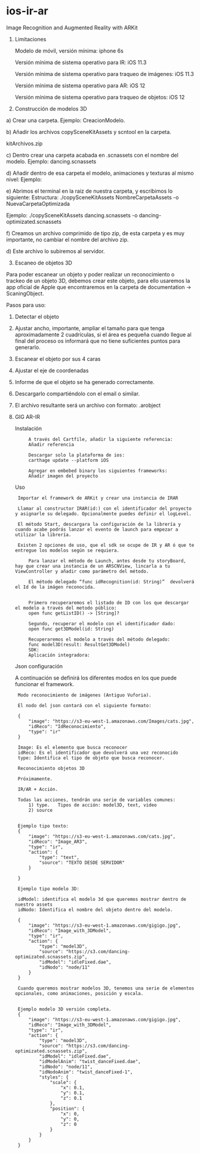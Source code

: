 # ios-ir-ar
Image Recognition and Augmented Reality with ARKit

1. Limitaciones

    Modelo de móvil, versión mínima: iphone 6s

    Versión mínima de sistema operativo para IR: iOS 11.3

    Versión mínima de sistema operativo para traqueo de imágenes: iOS 11.3

    Versión mínima de sistema operativo para AR: iOS 12

    Versión mínima de sistema operativo para traqueo de objetos: iOS 12 


2. Construcción de modelos 3D

a) Crear una carpeta.  Ejemplo: CreacionModelo.

b) Añadir los archivos copySceneKitAssets y scntool en la carpeta.

kitArchivos.zip

c) Dentro crear una carpeta acabada en .scnassets con el nombre del modelo. Ejemplo: dancing.scnassets

d) Añadir dentro de esa carpeta el modelo, animaciones y texturas al mismo nivel:
         Ejemplo:


e) Abrimos el terminal en la raiz de nuestra carpeta, y escribimos lo siguiente:
Estructura:
./copySceneKitAssets NombreCarpetaAssets -o NuevaCarpetaOptimizada
 
Ejemplo:
./copySceneKitAssets dancing.scnassets -o dancing-optimizated.scnassets


f) Creamos un archivo comprimido de tipo zip, de esta carpeta y es muy importante, no cambiar el nombre del archivo zip.

d) Este archivo lo subiremos al servidor.


3. Escaneo de objetos 3D

Para poder escanear un objeto y poder realizar un reconocimiento o trackeo de un objeto 3D, debemos crear este objeto, para ello usaremos la app oficial de Apple que encontraremos en la carpeta de documentation -> ScaningObject.

Pasos para uso:

1. Detectar el objeto
2. Ajustar ancho, importante, ampliar el tamaño para que tenga aproximadamente 2 cuadrículas, si el área es pequeña cuando llegue al final del proceso os informará que no tiene suficientes puntos para generarlo.
3. Escanear el objeto por sus 4 caras
4. Ajustar el eje de coordenadas
5. Informe de que el objeto se ha generado correctamente.	
6.  Descargarlo compartiéndolo con el email o similar.	
7. El archivo resultante será un archivo con formato:  .arobject



4. GIG AR-IR

    Instalación

            A través del Cartfile, añadir la siguiente referencia:
            Añadir referencia

            Descargar solo la plataforma de ios:
            carthage update --platform iOS

            Agregar en embebed binary los siguientes frameworks:
            Añadir imagen del proyecto

    Uso

        Importar el framework de ARKit y crear una instancia de IRAR

        Llamar al constructor IRAR(id:) con el identificador del proyecto y asignarle su delegado. Opcionalmente puedes definir el logLevel.

        El método Start, descargara la configuración de la librería y cuando acabe podrás lanzar el evento de launch para empezar a utilizar la librería.

        Existen 2 opciones de uso, que el sdk se ocupe de IR y AR ó que te entregue los modelos según se requiera.

            Para lanzar el método de Launch, antes desde tu storyBoard, hay que crear una instancia de un ARSCNView, lincarla a tu ViewController y añadir como parámetro del método.

            El método delegado “func idRecognition(id: String)”  devolverá el Id de la imágen reconocida.


            Primero recuperaremos el listado de ID con los que descargar el modelo a través del metodo público:
            open func getListID() -> [String]?

            Segundo, recuperar el modelo con el identificador dado:
            open func get3DModel(id: String)

            Recuperaremos el modelo a través del método delegado:
            func model3D(result: ResultGet3DModel)
            SDK:
            Aplicación integradora:



    Json configuración

    A continuación se definirá los diferentes modos en los que puede funcionar el framework.


        Modo reconocimiento de imágenes (Antiguo Vuforia).

        El nodo del json contará con el siguiente formato:

        {
            "image": "https://s3-eu-west-1.amazonaws.com/Images/cats.jpg",
            "idReco": "IdReconocimiento",
            "type": "ir"
        }

        Image: Es el elemento que busca reconocer
        idReco: Es el identificador que devolverá una vez reconocido
        type: Identifica el tipo de objeto que busca reconocer.

        Reconocimiento objetos 3D

        Próximamente.

        IR/AR + Acción.

        Todas las acciones, tendrán una serie de variables comunes:
            1) type.   Tipos de acción: model3D, text, video
            2) source


        Ejemplo tipo texto:
        {
            "image": "https://s3-eu-west-1.amazonaws.com/cats.jpg",
            "idReco": "Image_AR3",
            "type": "ir",
            "action": {
                "type": "text",
                "source": "TEXTO DESDE SERVIDOR"
            }

        }

        Ejemplo tipo modelo 3D:

        idModel: identifica el modelo 3d que queremos mostrar dentro de nuestro assets
        idNodo: Identifica el nombre del objeto dentro del modelo.

        {
            "image": "https://s3-eu-west-1.amazonaws.com/gigigo.jpg",
            "idReco": "Image_with_3DModel",
            "type": "ir",
            "action": {
                "type": "model3D",
                "source": "https://s3.com/dancing-optimizated.scnassets.zip",
                "idModel": "idleFixed.dae",
                "idNodo": "node/11"
            }
        }

        Cuando queremos mostrar modelos 3D, tenemos una serie de elementos opcionales, como animaciones, posición y escala.


        Ejemplo modelo 3D versión completa.
        {
            "image": "https://s3-eu-west-1.amazonaws.com/gigigo.jpg",
            "idReco": "Image_with_3DModel",
            "type": "ir",
            "action": {
                "type": "model3D",
                "source": "https://s3.com/dancing-optimizated.scnassets.zip",
                "idModel": "idleFixed.dae",
                "idModelAnim": "twist_danceFixed.dae",
                "idNodo": "node/11",
                "idNodoAnim": "twist_danceFixed-1",
                "styles": {
                    "scale": {
                        "x": 0.1,
                        "y": 0.1,
                        "z": 0.1
                    },
                    "position": {
                        "x": 0,
                        "y": 0,
                        "z": 0
                    }
                }
            }
        }
